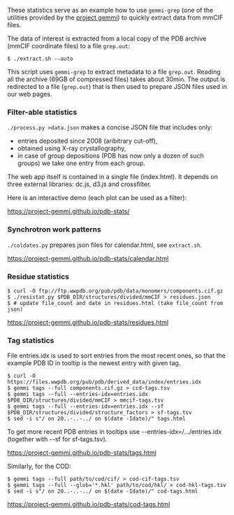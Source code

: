 
These statistics serve as an example how to use `gemmi-grep`
(one of the utilities provided by the [project gemmi][1])
to quickly extract data from mmCIF files.

The data of interest is extracted from a local copy of the PDB archive
(mmCIF coordinate files) to a file `grep.out`:

    $ ./extract.sh --auto

This script uses `gemmi-grep` to extract metadata to a file `grep.out`.
Reading all the archive (69GB of compressed files) takes about 30min.
The output is redirected to a file (`grep.out`) that is then used
to prepare JSON files used in our web pages.

### Filter-able statistics

`./process.py >data.json` makes a concise JSON file that includes only:

* entries deposited since 2008 (aribitrary cut-off),
* obtained using X-ray crystallography,
* in case of group depositions (PDB has now only a dozen of such groups)
  we take one entry from each group.

The web app itself is contained in a single file (index.html).
It depends on three external libraries: dc.js, d3.js and crossfilter.

Here is an interactive demo (each plot can be used as a filter):

https://project-gemmi.github.io/pdb-stats/

### Synchrotron work patterns

`./coldates.py` prepares json files for calendar.html, see `extract.sh`.

https://project-gemmi.github.io/pdb-stats/calendar.html

### Residue statistics

    $ curl -O ftp://ftp.wwpdb.org/pub/pdb/data/monomers/components.cif.gz
    $ ./resistat.py $PDB_DIR/structures/divided/mmCIF > residues.json
    $ # update file_count and date in residues.html (take file_count from json)

https://project-gemmi.github.io/pdb-stats/residues.html

### Tag statistics

File entries.idx is used to sort entries from the most recent ones,
so that the example PDB ID in tooltip is the newest entry with given tag.

    $ curl -O https://files.wwpdb.org/pub/pdb/derived_data/index/entries.idx
    $ gemmi tags --full components.cif.gz > ccd-tags.tsv
    $ gemmi tags --full --entries-idx=entries.idx $PDB_DIR/structures/divided/mmCIF > mmcif-tags.tsv
    $ gemmi tags --full --entries-idx=entries.idx --sf $PDB_DIR/structures/divided/structure_factors > sf-tags.tsv
    $ sed -i s"/ on 20..-..-../ on $(date -Idate)/" tags.html

To get more recent PDB entries in tooltips use --entries-idx=/.../entries.idx
(together with --sf for sf-tags.tsv).

https://project-gemmi.github.io/pdb-stats/tags.html

Similarly, for the COD:

    $ gemmi tags --full path/to/cod/cif/ > cod-cif-tags.tsv
    $ gemmi tags --full --glob='*.hkl' path/to/cod/hkl/ > cod-hkl-tags.tsv
    $ sed -i s"/ on 20..-..-../ on $(date -Idate)/" cod-tags.html

https://project-gemmi.github.io/pdb-stats/cod-tags.html

[1]: https://project-gemmi.github.io/
